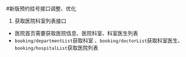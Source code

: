 #新版预约挂号接口调整、优化

1. 获取医院科室列表接口
 - 医院首页需要获取医院信息、医院科室、科室医生列表
 - `booking/departmentList`获取科室 、`booking/doctorList`获取科室医生、`booking/hospitalList`获取医院列表

